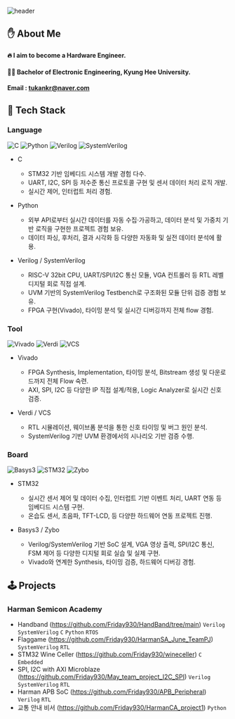 <!-- ## Hi there 👋 -->

<!--
**Friday930/Friday930** is a ✨ _special_ ✨ repository because its `README.md` (this file) appears on your GitHub profile.

Here are some ideas to get you started:

- 🔭 I’m currently working on ...
- 🌱 I’m currently learning ...
- 👯 I’m looking to collaborate on ...
- 🤔 I’m looking for help with ...
- 💬 Ask me about ...
- 📫 How to reach me: ...
- 😄 Pronouns: ...
- ⚡ Fun fact: ...
-->

<!-- Header -->

![header](https://capsule-render.vercel.app/api?type=waving&color=auto&height=300&section=header&text=Good%20to%20see%20you👋&fontSize=90)

<!-- Body -->

## ✋ About Me
#### :fire: I aim to become a Hardware Engineer.
#### 👨‍🎓 Bachelor of Electronic Engineering, Kyung Hee University.
#### Email : tukankr@naver.com

## 🧱 Tech Stack
### Language
![C](https://img.shields.io/badge/Lang-C-2AD8E8?style=for-the-badge)
![Python](https://img.shields.io/badge/Lang-Python-3776AB?style=for-the-badge)
![Verilog](https://img.shields.io/badge/HDL-Verilog-ff5722?style=for-the-badge)
![SystemVerilog](https://img.shields.io/badge/HDL-SystemVerilog-ff9800?style=for-the-badge)
- C
    - STM32 기반 임베디드 시스템 개발 경험 다수.
    - UART, I2C, SPI 등 저수준 통신 프로토콜 구현 및 센서 데이터 처리 로직 개발.
    - 실시간 제어, 인터럽트 처리 경험.

- Python
    - 외부 API로부터 실시간 데이터를 자동 수집·가공하고, 데이터 분석 및 가중치 기반 로직을 구현한 프로젝트 경험 보유.
    - 데이터 파싱, 후처리, 결과 시각화 등 다양한 자동화 및 실전 데이터 분석에 활용.

- Verilog / SystemVerilog
    - RISC-V 32bit CPU, UART/SPI/I2C 통신 모듈, VGA 컨트롤러 등 RTL 레벨 디지털 회로 직접 설계.
    - UVM 기반의 SystemVerilog Testbench로 구조화된 모듈 단위 검증 경험 보유.
    - FPGA 구현(Vivado), 타이밍 분석 및 실시간 디버깅까지 전체 flow 경험.

### Tool
<!-- ![Cadence](https://img.shields.io/badge/Tool-Cadence-E92F1A?style=for-the-badge)
![PADS](https://img.shields.io/badge/Tool-PADS-3D0AE4?style=for-the-badge) -->
![Vivado](https://img.shields.io/badge/Tool-Vivado-904cab?style=for-the-badge&logo=&logoColor=white)
![Verdi](https://img.shields.io/badge/Tool-Verdi-00C853?style=for-the-badge)
![VCS](https://img.shields.io/badge/Tool-VCS-00695C?style=for-the-badge)
- Vivado
    - FPGA Synthesis, Implementation, 타이밍 분석, Bitstream 생성 및 다운로드까지 전체 Flow 숙련.
    - AXI, SPI, I2C 등 다양한 IP 직접 설계/적용, Logic Analyzer로 실시간 신호 검증.

- Verdi / VCS
    - RTL 시뮬레이션, 웨이브폼 분석을 통한 신호 타이밍 및 버그 원인 분석.
    - SystemVerilog 기반 UVM 환경에서의 시나리오 기반 검증 수행.
### Board
<!-- ![Raspberry Pi](https://img.shields.io/badge/Board-RaspberryPi-C51A4A?style=for-the-badge) -->
![Basys3](https://img.shields.io/badge/Board-Basys3-0535c6?style=for-the-badge)
![STM32](https://img.shields.io/badge/Board-STM32-003057?style=for-the-badge)
![Zybo](https://img.shields.io/badge/Board-Zybo-03b335?style=for-the-badge)
- STM32
    - 실시간 센서 제어 및 데이터 수집, 인터럽트 기반 이벤트 처리, UART 연동 등 임베디드 시스템 구현.
    - 온습도 센서, 초음파, TFT-LCD, 등 다양한 하드웨어 연동 프로젝트 진행.

- Basys3 / Zybo
    - Verilog/SystemVerilog 기반 SoC 설계, VGA 영상 출력, SPI/I2C 통신, FSM 제어 등 다양한 디지털 회로 실습 및 실제 구현.
    - Vivado와 연계한 Synthesis, 타이밍 검증, 하드웨어 디버깅 경험.

## 🕹️ Projects
### Harman Semicon Academy
- Handband (https://github.com/Friday930/HandBand/tree/main) `Verilog` `SystemVerilog` `C` `Python` `RTOS`
- Flaggame (https://github.com/Friday930/HarmanSA_June_TeamPJ) `SystemVerilog` `RTL`
- STM32 Wine Celler (https://github.com/Friday930/wineceller) `C` `Embedded`
- SPI, I2C with AXI Microblaze (https://github.com/Friday930/May_team_project_I2C_SPI) `Verilog` `SystemVerilog` `RTL`
- Harman APB SoC (https://github.com/Friday930/APB_Peripheral) `Verilog` `RTL`
- 교통 안내 비서 (https://github.com/Friday930/HarmanCA_project1) `Python`



